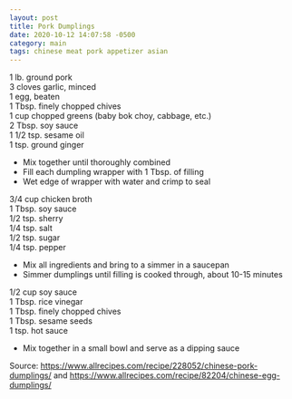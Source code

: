 ```yaml
---
layout: post
title: Pork Dumplings
date: 2020-10-12 14:07:58 -0500
category: main
tags: chinese meat pork appetizer asian
---
```

1 lb. ground pork  
3 cloves garlic, minced  
1 egg, beaten  
1 Tbsp. finely chopped chives  
1 cup chopped greens (baby bok choy, cabbage, etc.)  
2 Tbsp. soy sauce  
1 1/2 tsp. sesame oil  
1 tsp. ground ginger  

* Mix together until thoroughly combined
* Fill each dumpling wrapper with 1 Tbsp. of filling
* Wet edge of wrapper with water and crimp to seal

3/4 cup chicken broth  
1 Tbsp. soy sauce  
1/2 tsp. sherry  
1/4 tsp. salt  
1/2 tsp. sugar  
1/4 tsp. pepper  

* Mix all ingredients and bring to a simmer in a saucepan
* Simmer dumplings until filling is cooked through, about 10-15 minutes

1/2 cup soy sauce  
1 Tbsp. rice vinegar  
1 Tbsp. finely chopped chives  
1 Tbsp. sesame seeds  
1 tsp. hot sauce  

* Mix together in a small bowl and serve as a dipping sauce

Source: <https://www.allrecipes.com/recipe/228052/chinese-pork-dumplings/> and <https://www.allrecipes.com/recipe/82204/chinese-egg-dumplings/>
